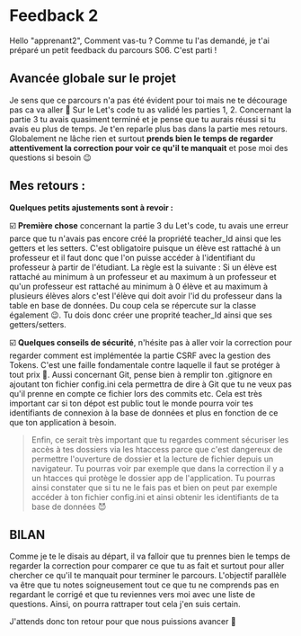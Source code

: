 # Feedback 2

Hello "apprenant2",
Comment vas-tu ?
Comme tu l'as demandé, je t'ai préparé un petit feedback du parcours S06.
C'est parti !

## Avancée globale sur le projet

Je sens que ce parcours n'a pas été évident pour toi mais ne te décourage pas ca va aller 💪
Sur le Let's code tu as validé les parties 1, 2.
Concernant la partie 3 tu avais quasiment terminé et je pense que tu aurais réussi si tu avais eu plus de temps. Je t'en reparle plus bas dans la partie mes retours.
Globalement ne lâche rien et surtout **prends bien le temps de regarder attentivement la correction pour voir ce qu'il te manquait** et pose moi des questions si besoin 😉

## Mes retours :

**Quelques petits ajustements sont à revoir :**

☑️ **Première chose** concernant la partie 3 du Let's code, tu avais une erreur parce que tu n'avais pas encore créé la propriété teacher_Id ainsi que les getters et les setters. C'est obligatoire puisque un élève est rattaché à un professeur et il faut donc que l'on puisse accéder à l'identifiant du professeur à partir de l'étudiant. La règle est la suivante : Si un élève est rattaché au minimum à un professeur et au maximum à un professeur et qu'un professeur est rattaché au minimum à 0 élève et au maximum à plusieurs élèves alors c'est l'élève qui doit avoir l'id du professeur dans la table en base de données. Du coup cela se répercute sur la classe également 😉. Tu dois donc créer une proprité teacher_Id ainsi que ses getters/setters.

☑️ **Quelques conseils de sécurité**, n'hésite pas à aller voir la correction pour regarder comment est implémentée la partie CSRF avec la gestion des Tokens. C'est une faille fondamentale contre laquelle il faut se protéger à tout prix 🙂. Aussi concernant Git, pense bien à remplir ton .gitignore en ajoutant ton fichier config.ini cela permettra de dire à Git que tu ne veux pas qu'il prenne en compte ce fichier lors des commits etc. Cela est très important car si ton dépot est public tout le monde pourra voir tes identifiants de connexion à la base de données et plus en fonction de ce que ton application à besoin.
> Enfin, ce serait très important que tu regardes comment sécuriser les accès à tes dossiers via les htaccess parce que c'est dangereux de permettre l'ouverture de dossier et la lecture de fichier depuis un navigateur. Tu pourras voir par exemple que dans la correction il y a un htacces qui protège le dossier app de l'application. Tu pourras ainsi constater que si tu ne le fais pas et bien on peut par exemple accéder à ton fichier config.ini et ainsi obtenir les identifiants de ta base de données 😈

## BILAN
Comme je te le disais au départ, il va falloir que tu prennes bien le temps de regarder la correction pour comparer ce que tu as fait et surtout pour aller chercher ce qu'il te manquait pour terminer le parcours. L'objectif parallèle va être que tu notes soigneusement tout ce que tu ne comprends pas en regardant le corrigé et que tu reviennes vers moi avec une liste de questions. Ainsi, on pourra rattraper tout cela j'en suis certain. 

J'attends donc ton retour pour que nous puissions avancer 👊